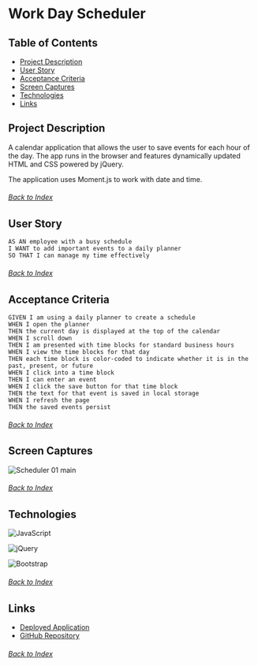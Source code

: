 # Work Day Scheduler

## Table of Contents
- [Project Description](#Project-Description)
- [User Story](#User-Story)
- [Acceptance Criteria](#Acceptance-Criteria)
- [Screen Captures](#Screen-Captures)
- [Technologies](#Technologies)
- [Links](#Links)


## Project Description
A calendar application that allows the user to save events for each hour of the day. The app runs in the browser and features dynamically updated HTML and CSS powered by jQuery.

The application uses Moment.js to work with date and time.
###### [Back to Index](#Table-of-Contents)


## User Story
```
AS AN employee with a busy schedule
I WANT to add important events to a daily planner
SO THAT I can manage my time effectively
```
###### [Back to Index](#Table-of-Contents)


## Acceptance Criteria
```
GIVEN I am using a daily planner to create a schedule
WHEN I open the planner
THEN the current day is displayed at the top of the calendar
WHEN I scroll down
THEN I am presented with time blocks for standard business hours
WHEN I view the time blocks for that day
THEN each time block is color-coded to indicate whether it is in the past, present, or future
WHEN I click into a time block
THEN I can enter an event
WHEN I click the save button for that time block
THEN the text for that event is saved in local storage
WHEN I refresh the page
THEN the saved events persist
```
###### [Back to Index](#Table-of-Contents)


## Screen Captures
![Scheduler 01 main](./utils/images/text_editor_01_main.png)
###### [Back to Index](#Table-of-Contents)


## Technologies
![JavaScript](https://img.shields.io/badge/javascript-%23323330.svg?style=for-the-badge&logo=javascript&logoColor=%23F7DF1E)

![jQuery](https://img.shields.io/badge/jquery-%230769AD.svg?style=for-the-badge&logo=jquery&logoColor=white)

![Bootstrap](https://img.shields.io/badge/bootstrap-%23563D7C.svg?style=for-the-badge&logo=bootstrap&logoColor=white)
###### [Back to Index](#Table-of-Contents)


## Links
- [Deployed Application]()
- [GitHub Repository]()
###### [Back to Index](#Table-of-Contents)